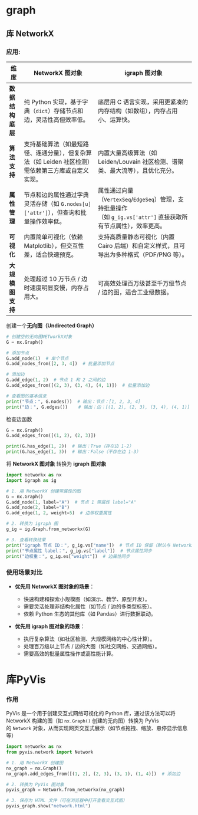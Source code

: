 # graph

## 库 **NetworkX**

### 应用:

|维度|NetworkX 图对象|igraph 图对象|
|---|---|---|
|**数据结构底层**|纯 Python 实现，基于字典（`dict`）存储节点和边，灵活性高但效率低。|底层用 C 语言实现，采用更紧凑的内存结构（如数组），内存占用小、运算快。|
|**算法支持**|支持基础算法（如最短路径、连通分量），但复杂算法（如 Leiden 社区检测）需依赖第三方库或自定义实现。|内置大量高级算法（如 Leiden/Louvain 社区检测、谱聚类、最大流等），且优化充分。|
|**属性管理**|节点和边的属性通过字典灵活存储（如 `G.nodes[u]['attr']`），但查询和批量操作效率低。|属性通过向量（`VertexSeq`/`EdgeSeq`）管理，支持批量操作（如 `g_ig.vs['attr']` 直接获取所有节点属性），效率更高。|
|**可视化**|内置简单可视化（依赖 Matplotlib），但交互性差，适合快速预览。|支持高质量静态可视化（内置 Cairo 后端）和自定义样式，且可导出为多种格式（PDF/PNG 等）。|
|**大规模图支持**|处理超过 10 万节点 / 边时速度明显变慢，内存占用大。|可高效处理百万级甚至千万级节点 / 边的图，适合工业级数据。|

创建一个**无向图（Undirected Graph）**

```python
# 创建空的无向图NETworkX对象
G = nx.Graph()

# 添加节点
G.add_node(1)  # 单个节点
G.add_nodes_from([2, 3, 4])  # 批量添加节点

# 添加边
G.add_edge(1, 2)  # 节点 1 和 2 之间的边
G.add_edges_from([(2, 3), (3, 4), (4, 1)])  # 批量添加边

# 查看图的基本信息
print("节点：", G.nodes())  # 输出：节点：[1, 2, 3, 4]
print("边：", G.edges())    # 输出：边：[(1, 2), (2, 3), (3, 4), (4, 1)]
```

检查边函数

```python
G = nx.Graph()
G.add_edges_from([(1, 2), (2, 3)])

print(G.has_edge(1, 2))  # 输出：True（存在边 1-2）
print(G.has_edge(1, 3))  # 输出：False（不存在边 1-3）
```

将 **NetworkX 图对象** 转换为 **igraph 图对象**

```python
import networkx as nx
import igraph as ig

# 1. 用 NetworkX 创建带属性的图
G = nx.Graph()
G.add_node(1, label="A")  # 节点 1 带属性 label="A"
G.add_node(2, label="B")
G.add_edge(1, 2, weight=5)  # 边带权重属性

# 2. 转换为 igraph 图
g_ig = ig.Graph.from_networkx(G)

# 3. 查看转换结果
print("igraph 节点 ID：", g_ig.vs["name"])  # 节点 ID 保留（默认与 NetworkX 一致）
print("节点属性 label：", g_ig.vs["label"])  # 节点属性同步
print("边权重：", g_ig.es["weight"])  # 边属性同步
```

### 使用场景对比

- **优先用 NetworkX 图对象的场景**：
    
    - 快速构建和探索小规模图（如演示、教学、原型开发）。
    - 需要灵活处理非结构化属性（如节点 / 边的多类型标签）。
    - 依赖 Python 生态的其他库（如 Pandas）进行数据联动。

- **优先用 igraph 图对象的场景**：
    
    - 执行复杂算法（如社区检测、大规模网络的中心性计算）。
    - 处理百万级以上节点 / 边的大图（如社交网络、交通网络）。
    - 需要高效的批量属性操作或高性能计算。



# 库PyVis

### 作用

PyVis 是一个用于创建交互式网络可视化的 Python 库，通过该方法可以将 NetworkX 构建的图（如 `nx.Graph()` 创建的无向图）转换为 PyVis 的 `Network` 对象，从而实现网页交互式展示（如节点拖拽、缩放、悬停显示信息等）

```python
import networkx as nx
from pyvis.network import Network

# 1. 用 NetworkX 创建图
nx_graph = nx.Graph()
nx_graph.add_edges_from([(1, 2), (2, 3), (3, 1), (1, 4)])  # 添加边

# 2. 转换为 PyVis 图对象
pyvis_graph = Network.from_networkx(nx_graph)

# 3. 保存为 HTML 文件（可在浏览器中打开查看交互式图）
pyvis_graph.show("network.html")
```

